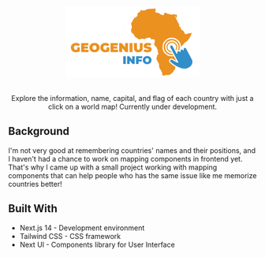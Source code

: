 # <p align="center"><img width="270" src="./public/images/logo.png"></p>

<p align="center">Explore the information, name, capital, and flag of each country with just a click on a world map! Currently under development.</p>

## Background

I'm not very good at remembering countries' names and their positions, and I haven't had a chance to work on mapping components in frontend yet. That's why I came up with a small project working with mapping components that can help people who has the same issue like me memorize countries better!

## Built With

- Next.js 14 - Development environment
- Tailwind CSS - CSS framework
- Next UI - Components library for User Interface
